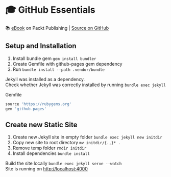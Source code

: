 # :mortar_board: GitHub Essentials

:books: [eBook][ebook] on Packt Publishing | [Source on GitHub](https://github.com/github-essentials/github-essentials-v1/tree/gh-pages)

## Setup and Installation

1. Install bundle gem `gem install bundler`
2. Create Gemfile with github-pages gem dependency
3. Run `bundle install --path .vendor/bundle`

Jekyll was installed as a dependency.  
Check whether Jekyll was correctly installed by running `bundle exec jekyll`

Gemfile

```ruby
source 'https://rubygems.org'
gem 'github-pages'
```

## Create new Static Site

1. Create new Jekyll site in empty folder `bundle exec jekyll new initdir`
2. Copy new site to root directory `mv initdir/{.,}* .`
3. Remove temp folder `rmdir initdir`
4. Install dependencies `bundle install`

Build the site locally `bundle exec jekyll serve --watch`  
Site is running on [http://localhost:4000](http://localhost:4000)

[ebook]: https://www.packtpub.com/application-development/github-essentials
